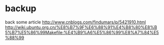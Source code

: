 # backup
back some article
http://www.cnblogs.com/findumars/p/5421910.html
http://wiki.ubuntu.org.cn/%E8%B7%9F%E6%88%91%E4%B8%80%E8%B5%B7%E5%86%99Makefile:%E4%B9%A6%E5%86%99%E8%A7%84%E5%88%99
